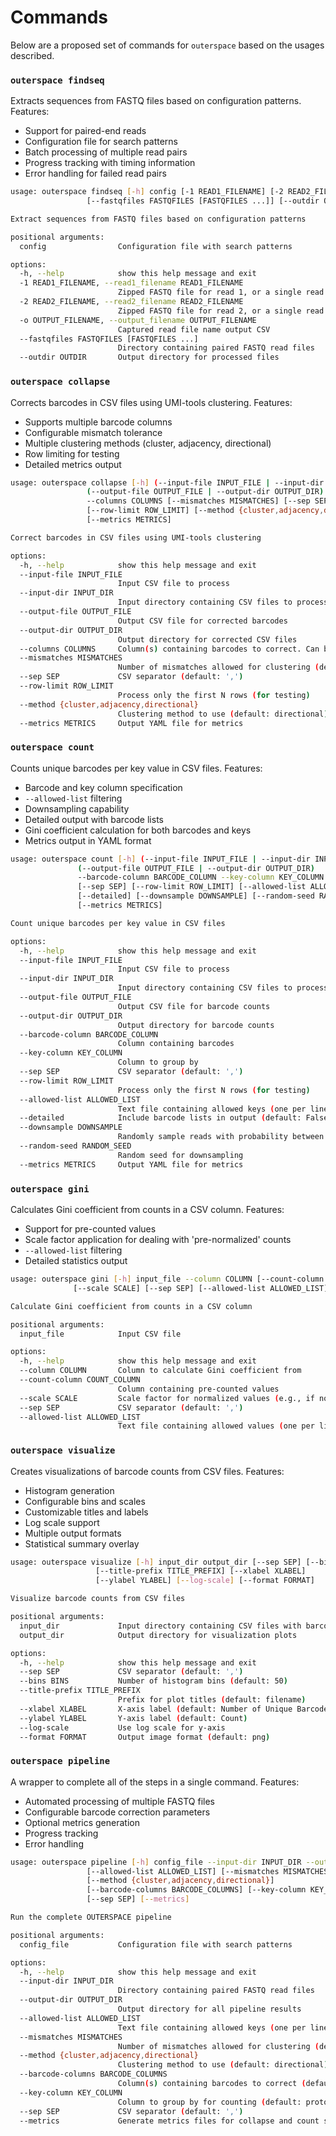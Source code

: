 # Commands

Below are a proposed set of commands for `outerspace` based on the usages described.

### `outerspace findseq`
Extracts sequences from FASTQ files based on configuration patterns. Features:
- Support for paired-end reads
- Configuration file for search patterns
- Batch processing of multiple read pairs
- Progress tracking with timing information
- Error handling for failed read pairs

```bash
usage: outerspace findseq [-h] config [-1 READ1_FILENAME] [-2 READ2_FILENAME] [-o OUTPUT_FILENAME]
                 [--fastqfiles FASTQFILES [FASTQFILES ...]] [--outdir OUTDIR]

Extract sequences from FASTQ files based on configuration patterns

positional arguments:
  config                Configuration file with search patterns

options:
  -h, --help            show this help message and exit
  -1 READ1_FILENAME, --read1_filename READ1_FILENAME
                        Zipped FASTQ file for read 1, or a single read
  -2 READ2_FILENAME, --read2_filename READ2_FILENAME
                        Zipped FASTQ file for read 2, or a single read
  -o OUTPUT_FILENAME, --output_filename OUTPUT_FILENAME
                        Captured read file name output CSV
  --fastqfiles FASTQFILES [FASTQFILES ...]
                        Directory containing paired FASTQ read files
  --outdir OUTDIR       Output directory for processed files
```

### `outerspace collapse`
Corrects barcodes in CSV files using UMI-tools clustering. Features:
- Supports multiple barcode columns
- Configurable mismatch tolerance
- Multiple clustering methods (cluster, adjacency, directional)
- Row limiting for testing
- Detailed metrics output

```bash
usage: outerspace collapse [-h] (--input-file INPUT_FILE | --input-dir INPUT_DIR)
                 (--output-file OUTPUT_FILE | --output-dir OUTPUT_DIR)
                 --columns COLUMNS [--mismatches MISMATCHES] [--sep SEP]
                 [--row-limit ROW_LIMIT] [--method {cluster,adjacency,directional}]
                 [--metrics METRICS]

Correct barcodes in CSV files using UMI-tools clustering

options:
  -h, --help            show this help message and exit
  --input-file INPUT_FILE
                        Input CSV file to process
  --input-dir INPUT_DIR
                        Input directory containing CSV files to process
  --output-file OUTPUT_FILE
                        Output CSV file for corrected barcodes
  --output-dir OUTPUT_DIR
                        Output directory for corrected CSV files
  --columns COLUMNS     Column(s) containing barcodes to correct. Can be a single column or comma-separated list
  --mismatches MISMATCHES
                        Number of mismatches allowed for clustering (default: 2)
  --sep SEP             CSV separator (default: ',')
  --row-limit ROW_LIMIT
                        Process only the first N rows (for testing)
  --method {cluster,adjacency,directional}
                        Clustering method to use (default: directional)
  --metrics METRICS     Output YAML file for metrics
```

### `outerspace count`
Counts unique barcodes per key value in CSV files. Features:
- Barcode and key column specification
- `--allowed-list` filtering
- Downsampling capability
- Detailed output with barcode lists
- Gini coefficient calculation for both barcodes and keys
- Metrics output in YAML format

```bash
usage: outerspace count [-h] (--input-file INPUT_FILE | --input-dir INPUT_DIR)
               (--output-file OUTPUT_FILE | --output-dir OUTPUT_DIR)
               --barcode-column BARCODE_COLUMN --key-column KEY_COLUMN
               [--sep SEP] [--row-limit ROW_LIMIT] [--allowed-list ALLOWED_LIST]
               [--detailed] [--downsample DOWNSAMPLE] [--random-seed RANDOM_SEED]
               [--metrics METRICS]

Count unique barcodes per key value in CSV files

options:
  -h, --help            show this help message and exit
  --input-file INPUT_FILE
                        Input CSV file to process
  --input-dir INPUT_DIR
                        Input directory containing CSV files to process
  --output-file OUTPUT_FILE
                        Output CSV file for barcode counts
  --output-dir OUTPUT_DIR
                        Output directory for barcode counts
  --barcode-column BARCODE_COLUMN
                        Column containing barcodes
  --key-column KEY_COLUMN
                        Column to group by
  --sep SEP             CSV separator (default: ',')
  --row-limit ROW_LIMIT
                        Process only the first N rows (for testing)
  --allowed-list ALLOWED_LIST
                        Text file containing allowed keys (one per line)
  --detailed            Include barcode lists in output (default: False)
  --downsample DOWNSAMPLE
                        Randomly sample reads with probability between 0 and 1
  --random-seed RANDOM_SEED
                        Random seed for downsampling
  --metrics METRICS     Output YAML file for metrics
```

### `outerspace gini`
Calculates Gini coefficient from counts in a CSV column. Features:
- Support for pre-counted values
- Scale factor application for dealing with 'pre-normalized' counts
- `--allowed-list` filtering
- Detailed statistics output

```bash
usage: outerspace gini [-h] input_file --column COLUMN [--count-column COUNT_COLUMN]
              [--scale SCALE] [--sep SEP] [--allowed-list ALLOWED_LIST]

Calculate Gini coefficient from counts in a CSV column

positional arguments:
  input_file            Input CSV file

options:
  -h, --help            show this help message and exit
  --column COLUMN       Column to calculate Gini coefficient from
  --count-column COUNT_COLUMN
                        Column containing pre-counted values
  --scale SCALE         Scale factor for normalized values (e.g., if normalized to mean=1)
  --sep SEP             CSV separator (default: ',')
  --allowed-list ALLOWED_LIST
                        Text file containing allowed values (one per line)
```

### `outerspace visualize`
Creates visualizations of barcode counts from CSV files. Features:
- Histogram generation
- Configurable bins and scales
- Customizable titles and labels
- Log scale support
- Multiple output formats
- Statistical summary overlay

```bash
usage: outerspace visualize [-h] input_dir output_dir [--sep SEP] [--bins BINS]
                   [--title-prefix TITLE_PREFIX] [--xlabel XLABEL]
                   [--ylabel YLABEL] [--log-scale] [--format FORMAT]

Visualize barcode counts from CSV files

positional arguments:
  input_dir             Input directory containing CSV files with barcode counts
  output_dir            Output directory for visualization plots

options:
  -h, --help            show this help message and exit
  --sep SEP             CSV separator (default: ',')
  --bins BINS           Number of histogram bins (default: 50)
  --title-prefix TITLE_PREFIX
                        Prefix for plot titles (default: filename)
  --xlabel XLABEL       X-axis label (default: Number of Unique Barcodes)
  --ylabel YLABEL       Y-axis label (default: Count)
  --log-scale           Use log scale for y-axis
  --format FORMAT       Output image format (default: png)
```

### `outerspace pipeline`
A wrapper to complete all of the steps in a single command. Features:
- Automated processing of multiple FASTQ files
- Configurable barcode correction parameters
- Optional metrics generation
- Progress tracking
- Error handling

```bash
usage: outerspace pipeline [-h] config_file --input-dir INPUT_DIR --output-dir OUTPUT_DIR
                 [--allowed-list ALLOWED_LIST] [--mismatches MISMATCHES]
                 [--method {cluster,adjacency,directional}]
                 [--barcode-columns BARCODE_COLUMNS] [--key-column KEY_COLUMN]
                 [--sep SEP] [--metrics]

Run the complete OUTERSPACE pipeline

positional arguments:
  config_file           Configuration file with search patterns

options:
  -h, --help            show this help message and exit
  --input-dir INPUT_DIR
                        Directory containing paired FASTQ read files
  --output-dir OUTPUT_DIR
                        Output directory for all pipeline results
  --allowed-list ALLOWED_LIST
                        Text file containing allowed keys (one per line)
  --mismatches MISMATCHES
                        Number of mismatches allowed for clustering (default: 2)
  --method {cluster,adjacency,directional}
                        Clustering method to use (default: directional)
  --barcode-columns BARCODE_COLUMNS
                        Column(s) containing barcodes to correct (default: UMI_5prime,UMI_3prime)
  --key-column KEY_COLUMN
                        Column to group by for counting (default: protospacer)
  --sep SEP             CSV separator (default: ',')
  --metrics             Generate metrics files for collapse and count steps
```
